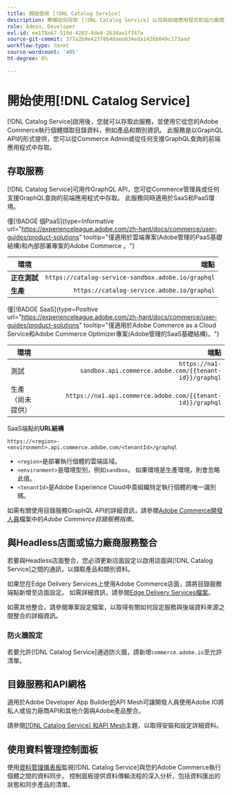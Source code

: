 ```yaml
---
title: 開始使用 [!DNL Catalog Service]
description: 瞭解如何存取 [!DNL Catalog Service] 以及與前端應用程式和協力廠商服務整合。
role: Admin, Developer
exl-id: ee178e67-519d-4283-8de8-2634ae1f347a
source-git-commit: 377a2b9e42378640aee034eda1426b049c173aad
workflow-type: tm+mt
source-wordcount: '405'
ht-degree: 0%

---
```


# 開始使用[!DNL Catalog Service]

[!DNL Catalog Service]啟用後，您就可以存取此服務，並使用它從您的Adobe Commerce執行個體擷取目錄資料，例如產品和類別資訊。 此服務是以GraphQL API的形式提供，您可以從Commerce Admin或從任何支援GraphQL查詢的前端應用程式中存取。

## 存取服務

[!DNL Catalog Service]可用作GraphQL API，您可從Commerce管理員或任何支援GraphQL查詢的前端應用程式中存取。 此服務同時適用於SaaS和PaaS環境。

僅[!BADGE 個PaaS]{type=Informative url="https://experienceleague.adobe.com/zh-hant/docs/commerce/user-guides/product-solutions" tooltip="僅適用於雲端專案(Adobe管理的PaaS基礎結構)和內部部署專案的Adobe Commerce 。"}

| 環境 | 端點 |
| ------------ | ----------: |
| **正在測試** | `https://catalog-service-sandbox.adobe.io/graphql` |
| **生產** | `https://catalog-service.adobe.io/graphql` |

僅[!BADGE SaaS]{type=Positive url="https://experienceleague.adobe.com/zh-hant/docs/commerce/user-guides/product-solutions" tooltip="僅適用於Adobe Commerce as a Cloud Service和Adobe Commerce Optimizer專案(Adobe管理的SaaS基礎結構)。"}

| 環境 | 端點 |
| ----------- | --------:|
| 測試 | `https://na1-sandbox.api.commerce.adobe.com/{{tenant-id}}/graphql` |
| 生產（尚未提供） | `https://na1.api.commerce.adobe.com/{{tenant-id}}/graphql` |

SaaS端點的&#x200B;**URL結構**

```text
https://<region>-<environment>.api.commerce.adobe.com/<tenantId>/graphql
```

- `<region>`是部署執行個體的雲端區域。
- `<environment>`是環境型別，例如`sandbox`。 如果環境是生產環境，則會忽略此值。
- `<tenantId>`是Adobe Experience Cloud中貴組織特定執行個體的唯一識別碼。

如需有關使用目錄服務GraphQL API的詳細資訊，請參閱[Adobe Commerce開發人員](https://developer.adobe.com/commerce/webapi/graphql/schema/catalog-service/)檔案中的&#x200B;*Adobe Commerce目錄服務指南*。

## 與Headless店面或協力廠商服務整合

若要與Headless店面整合，您必須更新店面設定以啟用店面與[!DNL Catalog Service]之間的通訊，以擷取產品和類別資料。

如果您在Edge Delivery Services上使用Adobe Commerce店面，請將目錄服務端點新增至店面設定。 如需詳細資訊，請參閱[Edge Delivery Services檔案](https://experienceleague.adobe.com/developer/commerce/storefront/setup/configuration/commerce-configuration/?lang=zh-Hant#storefront-configuration)。

如需其他整合，請參閱專案設定檔案，以取得有關如何設定服務與後端資料來源之間整合的詳細資訊。

### 防火牆設定

若要允許[!DNL Catalog Service]通過防火牆，請新增`commerce.adobe.io`至允許清單。

## 目錄服務和API網格

適用於Adobe Developer App Builder[的](https://developer.adobe.com/graphql-mesh-gateway/gateway/overview/)API Mesh可讓開發人員使用Adobe IO將私人或協力廠商API和其他介面與Adobe產品整合。

請參閱[[!DNL Catalog Service] 和API Mesh](mesh.md)主題，以取得安裝和設定詳細資料。

## 使用資料管理控制面板

使用[資料管理儀表板](https://experienceleague.adobe.com/zh-hant/docs/commerce-admin/systems/data-transfer/data-dashboard)監視[!DNL Catalog Service]與您的Adobe Commerce執行個體之間的資料同步。 控制面板提供資料傳輸流程的深入分析，包括資料匯出的狀態和同步產品的清單。